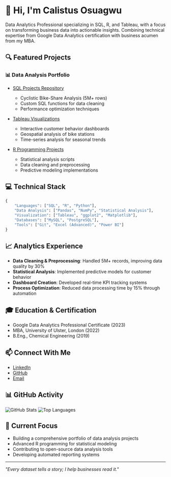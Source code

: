 # 👋 Hi, I'm Calistus Osuagwu

Data Analytics Professional specializing in SQL, R, and Tableau, with a focus on transforming business data into actionable insights. Combining technical expertise from Google Data Analytics certification with business acumen from my MBA.

## 🔍 Featured Projects

### 📊 Data Analysis Portfolio
- [SQL Projects Repository](https://github.com/Calistus12/sql-projects)
  - Cyclistic Bike-Share Analysis (5M+ rows)
  - Custom SQL functions for data cleaning
  - Performance optimization techniques
  
- [Tableau Visualizations](https://github.com/Calistus12/tableau-projects)
  - Interactive customer behavior dashboards
  - Geospatial analysis of bike stations
  - Time-series analysis for seasonal trends

- [R Programming Projects](https://github.com/Calistus12/r-analysis)
  - Statistical analysis scripts
  - Data cleaning and preprocessing
  - Predictive modeling implementations

## 💻 Technical Stack
```python
{
    "Languages": ["SQL", "R", "Python"],
    "Data Analysis": ["Pandas", "NumPy", "Statistical Analysis"],
    "Visualization": ["Tableau", "ggplot2", "Matplotlib"],
    "Databases": ["MySQL", "PostgreSQL"],
    "Tools": ["Git", "Excel (Advanced)", "Power BI"]
}
```

## 📈 Analytics Experience
- **Data Cleaning & Preprocessing**: Handled 5M+ records, improving data quality by 30%
- **Statistical Analysis**: Implemented predictive models for customer behavior
- **Dashboard Creation**: Developed real-time KPI tracking systems
- **Process Optimization**: Reduced data processing time by 15% through automation

## 🎓 Education & Certification
- Google Data Analytics Professional Certificate (2023)
- MBA, University of Ulster, London (2022)
- B.Eng., Chemical Engineering (2019)

## 📫 Connect With Me
- [LinkedIn](http://www.linkedin.com/in/calistusosuagwu)
- [GitHub](https://github.com/Calistus12)
- [Email](mailto:calzlouis@gmail.com)

## 📊 GitHub Activity
![GitHub Stats](https://github-readme-stats.vercel.app/api?username=Calistus12&show_icons=true&theme=radical)
![Top Languages](https://github-readme-stats.vercel.app/api/top-langs/?username=Calistus12&layout=compact&theme=radical)

## 🌱 Current Focus
- Building a comprehensive portfolio of data analysis projects
- Advanced R programming for statistical modeling
- Contributing to open-source data analysis tools
- Developing automated reporting systems

---
*"Every dataset tells a story; I help businesses read it."*
